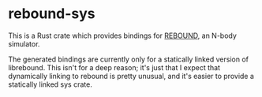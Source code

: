 # rebound-sys

This is a Rust crate which provides bindings for
[REBOUND](https://github.com/hannorein/rebound), an N-body simulator.

The generated bindings are currently only for a statically linked
version of librebound. This isn't for a deep reason; it's just that I
expect that dynamically linking to rebound is pretty unusual, and it's
easier to provide a statically linked sys crate.

